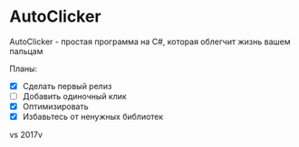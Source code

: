 # AutoClicker

AutoClicker - простая программа на C#, которая облегчит жизнь вашем пальцам

Планы:
- [x] Сделать первый релиз
- [ ] Добавить одиночный клик
- [x] Оптимизировать
- [x] Избавьтесь от ненужных библиотек

vs 2017v
